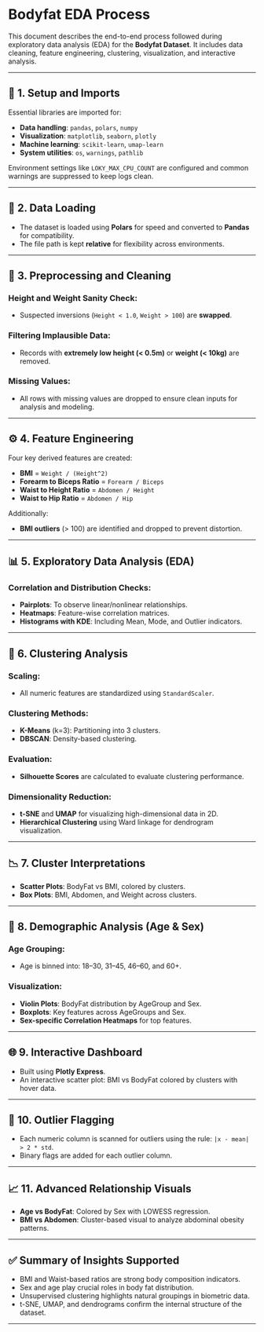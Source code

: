 # Bodyfat EDA Process

This document describes the end-to-end process followed during exploratory data analysis (EDA) for the **Bodyfat Dataset**. It includes data cleaning, feature engineering, clustering, visualization, and interactive analysis.

---

## 🥉 1. Setup and Imports

Essential libraries are imported for:

- **Data handling**: `pandas`, `polars`, `numpy`
- **Visualization**: `matplotlib`, `seaborn`, `plotly`
- **Machine learning**: `scikit-learn`, `umap-learn`
- **System utilities**: `os`, `warnings`, `pathlib`

Environment settings like `LOKY_MAX_CPU_COUNT` are configured and common warnings are suppressed to keep logs clean.

---

## 📅 2. Data Loading

- The dataset is loaded using **Polars** for speed and converted to **Pandas** for compatibility.
- The file path is kept **relative** for flexibility across environments.

---

## 🦜 3. Preprocessing and Cleaning

### Height and Weight Sanity Check:

- Suspected inversions (`Height < 1.0`, `Weight > 100`) are **swapped**.

### Filtering Implausible Data:

- Records with **extremely low height (< 0.5m)** or **weight (< 10kg)** are removed.

### Missing Values:

- All rows with missing values are dropped to ensure clean inputs for analysis and modeling.

---

## ⚙️ 4. Feature Engineering

Four key derived features are created:

- **BMI** = `Weight / (Height^2)`
- **Forearm to Biceps Ratio** = `Forearm / Biceps`
- **Waist to Height Ratio** = `Abdomen / Height`
- **Waist to Hip Ratio** = `Abdomen / Hip`

Additionally:

- **BMI outliers** (> 100) are identified and dropped to prevent distortion.

---

## 📊 5. Exploratory Data Analysis (EDA)

### Correlation and Distribution Checks:

- **Pairplots**: To observe linear/nonlinear relationships.
- **Heatmaps**: Feature-wise correlation matrices.
- **Histograms with KDE**: Including Mean, Mode, and Outlier indicators.

---

## 🚀 6. Clustering Analysis

### Scaling:

- All numeric features are standardized using `StandardScaler`.

### Clustering Methods:

- **K-Means** (k=3): Partitioning into 3 clusters.
- **DBSCAN**: Density-based clustering.

### Evaluation:

- **Silhouette Scores** are calculated to evaluate clustering performance.

### Dimensionality Reduction:

- **t-SNE** and **UMAP** for visualizing high-dimensional data in 2D.
- **Hierarchical Clustering** using Ward linkage for dendrogram visualization.

---

## 📉 7. Cluster Interpretations

- **Scatter Plots**: BodyFat vs BMI, colored by clusters.
- **Box Plots**: BMI, Abdomen, and Weight across clusters.

---

## 🤝 8. Demographic Analysis (Age & Sex)

### Age Grouping:

- Age is binned into: 18–30, 31–45, 46–60, and 60+.

### Visualization:

- **Violin Plots**: BodyFat distribution by AgeGroup and Sex.
- **Boxplots**: Key features across AgeGroups and Sex.
- **Sex-specific Correlation Heatmaps** for top features.

---

## 🌐 9. Interactive Dashboard

- Built using **Plotly Express**.
- An interactive scatter plot: BMI vs BodyFat colored by clusters with hover data.

---

## 🔎 10. Outlier Flagging

- Each numeric column is scanned for outliers using the rule: `|x - mean| > 2 * std`.
- Binary flags are added for each outlier column.

---

## 📈 11. Advanced Relationship Visuals

- **Age vs BodyFat**: Colored by Sex with LOWESS regression.
- **BMI vs Abdomen**: Cluster-based visual to analyze abdominal obesity patterns.

---

## ✅ Summary of Insights Supported

- BMI and Waist-based ratios are strong body composition indicators.
- Sex and age play crucial roles in body fat distribution.
- Unsupervised clustering highlights natural groupings in biometric data.
- t-SNE, UMAP, and dendrograms confirm the internal structure of the dataset.

---
